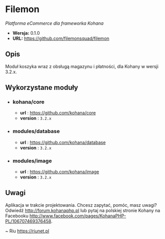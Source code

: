 # Filemon

*Platforma eCommerce dla frameworka Kohana*

- **Wersja:** 0.1.0
- **URL:** <https://github.com/filemonsquad/filemon>

## Opis

Moduł koszyka wraz z obsługą magazynu i płatności, dla Kohany w wersji 3.2.x. 

## Wykorzystane moduły

- ### kohana/core
	- **url** : <https://github.com/kohana/core>
	- **version** : `3.2.x`
  
- ### modules/database
	- **url** : <https://github.com/kohana/database>
	- **version** : `3.2.x`

- ### modules/image
	- **url** : <https://github.com/kohana/image>
	- **version** : `3.2.x`
  
## Uwagi

Aplikacja w trakcie projektowania. Chcesz zapytać, pomóc, masz uwagi? Odwiedź <http://forum.kohanaphp.pl> lub pytaj na polskiej stronie Kohany na Facebooku <http://www.facebook.com/pages/KohanaPHP-PL/106707469376458>.


~ Riu <https://riunet.pl>
